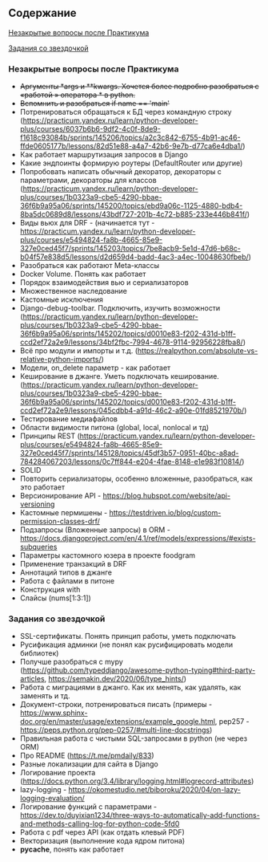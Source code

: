 ## Содержание

[Незакрытые вопросы после Практикума](#-незакрытые-вопросы-после-практикума)

[Задания со звездочкой](#-задания-со-звездочкой)

### Незакрытые вопросы после Практикума

* ~~Аргументы *args и **kwargs. Хочется более подробно разобраться с «работой » оператора * в python.~~
*  ~~Вспомнить и разобраться if name == 'main'~~
*  Потренироваться обращаться к БД через командную строку (https://practicum.yandex.ru/learn/python-developer-plus/courses/6037b6b6-9df2-4c0f-8de9-f1618c93084b/sprints/145206/topics/a2c3c842-6755-4b91-ac46-ffde0605177b/lessons/82d51e88-a4a7-42b6-9e7b-d77ca6e4dba1/)
*  Как работает маршрутизация запросов в Django
* Какие эндпоинты формирую роутеры (DefaultRouter или другие)
* Попробовать написать обычный декоратор, декораторы с параметрами, декораторы для классов (https://practicum.yandex.ru/learn/python-developer-plus/courses/1b0323a9-cbe5-4290-bbae-36f6b9a95a06/sprints/145200/topics/ebd9a06c-1125-4880-bdb4-8ba5dc0689d8/lessons/43bdf727-201b-4c72-b885-233e446b841f/)
* Виды вьюх для DRF - (начинается тут - https://practicum.yandex.ru/learn/python-developer-plus/courses/e5494824-fa8b-4665-85e9-327e0ced45f7/sprints/145203/topics/7be8acb9-5e1d-47d6-b68c-b04f57e838d5/lessons/d2d659d4-badd-4ac3-a4ec-10048630fbeb/)
* Разобраться как работают Meta-классы
* Docker Volume. Понять как работает
* Порядок взаимодействия вью и сериализаторов
* Множественное наследование
* Кастомные исключения
* Django-debug-toolbar. Подключить, изучить возможности (https://practicum.yandex.ru/learn/python-developer-plus/courses/1b0323a9-cbe5-4290-bbae-36f6b9a95a06/sprints/145202/topics/d0010e83-f202-431d-b1ff-ccd2ef72a2e9/lessons/34bf2fbc-7994-4678-9114-92956228fba8/)
* Всё про модули и импорты и т.д. (https://realpython.com/absolute-vs-relative-python-imports/)
* Модели, on_delete параметр - как работает
* Кеширование в джанге. Уметь подключать кеширование. (https://practicum.yandex.ru/learn/python-developer-plus/courses/1b0323a9-cbe5-4290-bbae-36f6b9a95a06/sprints/145202/topics/d0010e83-f202-431d-b1ff-ccd2ef72a2e9/lessons/045cdbb4-a91d-46c2-a90e-01fd8521970b/)
* Тестирование медиафайлов
* Области видимости питона (global, local, nonlocal и тд)
* Принципы REST (https://practicum.yandex.ru/learn/python-developer-plus/courses/e5494824-fa8b-4665-85e9-327e0ced45f7/sprints/145128/topics/45df3b57-0951-40bc-a8ad-784284067203/lessons/0c7ff844-e204-4fae-8148-e1e983f10814/)
* SOLID
* Повторить сериализаторы, особенно вложенные, разобраться, как это работает
* Версионирование API - https://blog.hubspot.com/website/api-versioning
* Кастомные пермишены - https://testdriven.io/blog/custom-permission-classes-drf/
* Подзапросы (Вложенные запросы) в ORM - https://docs.djangoproject.com/en/4.1/ref/models/expressions/#exists-subqueries
* Параметры кастомного юзера в проекте foodgram
* Применение транзакций в DRF
* Аннотаций типов в джанге
* Работа с файлами в питоне
* Конструкция with
* Слайсы (nums[1:3:1])

### Задания со звездочкой

* SSL-сертификаты. Понять принцип работы, уметь подключать
* Русификация админки (не понял как русифицировать модели библиотек)
* Получше разобраться с mypy (https://github.com/typeddjango/awesome-python-typing#third-party-articles, https://semakin.dev/2020/06/type_hints/)
* Работа с миграциями в джанго. Как их менять, как удалять, как заменять и тд.
* Документ-строки, потренироваться писать (примеры - https://www.sphinx-doc.org/en/master/usage/extensions/example_google.html, pep257 - https://peps.python.org/pep-0257/#multi-line-docstrings)
* Правильная работа с чистыми SQL-запросами в python (не через ORM)
* Про README (https://t.me/pmdaily/833)
* Разные локализации для сайта в Django
* Логирование проекта (https://docs.python.org/3.4/library/logging.html#logrecord-attributes)
* lazy-logging - https://okomestudio.net/biboroku/2020/04/on-lazy-logging-evaluation/
* Логирование функций с параметрами - https://dev.to/duyixian1234/three-ways-to-automatically-add-functions-and-methods-calling-log-for-python-code-5fd0
* Работа с pdf через API (как отдать клевый PDF)
* Векторизация (выполнение кода ядром питона)
* __pycache__, понять как работает
